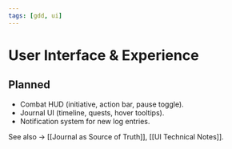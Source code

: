 ```yaml
---
tags: [gdd, ui]
---
```


# User Interface & Experience

## Planned
- Combat HUD (initiative, action bar, pause toggle).  
- Journal UI (timeline, quests, hover tooltips).  
- Notification system for new log entries.

See also → [[Journal as Source of Truth]], [[UI Technical Notes]].
